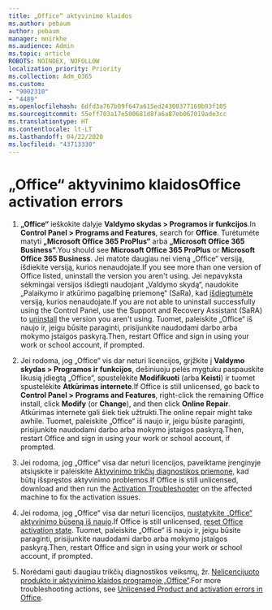 ```yaml
---
title: „Office“ aktyvinimo klaidos
ms.author: pebaum
author: pebaum
manager: mnirkhe
ms.audience: Admin
ms.topic: article
ROBOTS: NOINDEX, NOFOLLOW
localization_priority: Priority
ms.collection: Adm_O365
ms.custom:
- "9002310"
- "4489"
ms.openlocfilehash: 6dfd3a767b09f647a615ed24300377169b93f105
ms.sourcegitcommit: 55eff703a17e500681d8fa6a87eb067019ade3cc
ms.translationtype: HT
ms.contentlocale: lt-LT
ms.lasthandoff: 04/22/2020
ms.locfileid: "43713330"
---
```

# <a name="office-activation-errors"></a><span data-ttu-id="173b2-102">„Office“ aktyvinimo klaidos</span><span class="sxs-lookup"><span data-stu-id="173b2-102">Office activation errors</span></span>

1. <span data-ttu-id="173b2-103">**„Office“** ieškokite dalyje **Valdymo skydas > Programos ir funkcijos**.</span><span class="sxs-lookup"><span data-stu-id="173b2-103">In **Control Panel > Programs and Features**, search for **Office**.</span></span> <span data-ttu-id="173b2-104">Turėtumėte matyti **„Microsoft Office 365 ProPlus“** arba **„Microsoft Office 365 Business“**.</span><span class="sxs-lookup"><span data-stu-id="173b2-104">You should see **Microsoft Office 365 ProPlus** or **Microsoft Office 365 Business**.</span></span> <span data-ttu-id="173b2-105">Jei matote daugiau nei vieną „Office“ versiją, išdiekite versiją, kurios nenaudojate.</span><span class="sxs-lookup"><span data-stu-id="173b2-105">If you see more than one version of Office listed, uninstall the version you aren't using.</span></span> <span data-ttu-id="173b2-106">Jei nepavyksta sėkmingai versijos išdiegti naudojant „Valdymo skydą“, naudokite „Palaikymo ir atkūrimo pagalbinę priemonę“ (SaRa), kad [išdiegtumėte](https://aka.ms/SARA-OfficeUninstall-Alchemy) versiją, kurios nenaudojate.</span><span class="sxs-lookup"><span data-stu-id="173b2-106">If you are not able to uninstall successfully using the Control Panel, use the Support and Recovery Assistant (SaRA) to [uninstall](https://aka.ms/SARA-OfficeUninstall-Alchemy) the version you aren't using.</span></span> <span data-ttu-id="173b2-107">Tuomet, paleiskite „Office“ iš naujo ir, jeigu būsite paraginti, prisijunkite naudodami darbo arba mokymo įstaigos paskyrą.</span><span class="sxs-lookup"><span data-stu-id="173b2-107">Then, restart Office and sign in using your work or school account, if prompted.</span></span> 

2. <span data-ttu-id="173b2-108">Jei rodoma, jog „Office“ vis dar neturi licencijos, grįžkite į **Valdymo skydas > Programos ir funkcijos**, dešiniuoju pelės mygtuku paspauskite likusią įdiegtą „Office“, spustelėkite **Modifikuoti** (arba **Keisti**) ir tuomet spustelėkite **Atkūrimas internete**.</span><span class="sxs-lookup"><span data-stu-id="173b2-108">If Office is still unlicensed, go back to **Control Panel > Programs and Features**, right-click the remaining Office install, click **Modify** (or **Change**), and then click **Online Repair**.</span></span> <span data-ttu-id="173b2-109">Atkūrimas internete gali šiek tiek užtrukti.</span><span class="sxs-lookup"><span data-stu-id="173b2-109">The online repair might take awhile.</span></span> <span data-ttu-id="173b2-110">Tuomet, paleiskite „Office“ iš naujo ir, jeigu būsite paraginti, prisijunkite naudodami darbo arba mokymo įstaigos paskyrą.</span><span class="sxs-lookup"><span data-stu-id="173b2-110">Then, restart Office and sign in using your work or school account, if prompted.</span></span> 

3. <span data-ttu-id="173b2-111">Jei rodoma, jog „Office“ visa dar neturi licencijos, paveiktame įrenginyje atsiųskite ir paleiskite [Aktyvinimo trikčių diagnostikos priemonę](https://aka.ms/SARA-OfficeActivation-Alchemy), kad būtų išspręstos aktyvinimo problemos.</span><span class="sxs-lookup"><span data-stu-id="173b2-111">If Office is still unlicensed, download and then run the [Activation Troubleshooter](https://aka.ms/SARA-OfficeActivation-Alchemy) on the affected machine to fix the activation issues.</span></span> 

4. <span data-ttu-id="173b2-112">Jei rodoma, jog „Office“ visa dar neturi licencijos, [nustatykite „Office“ aktyvinimo būseną iš naujo](https://docs.microsoft.com/office365/troubleshoot/activation/reset-office-365-proplus-activation-state).</span><span class="sxs-lookup"><span data-stu-id="173b2-112">If Office is still unlicensed, [reset Office activation state](https://docs.microsoft.com/office365/troubleshoot/activation/reset-office-365-proplus-activation-state).</span></span> <span data-ttu-id="173b2-113">Tuomet, paleiskite „Office“ iš naujo ir, jeigu būsite paraginti, prisijunkite naudodami darbo arba mokymo įstaigos paskyrą.</span><span class="sxs-lookup"><span data-stu-id="173b2-113">Then, restart Office and sign in using your work or school account, if prompted.</span></span>  

5. <span data-ttu-id="173b2-114">Norėdami gauti daugiau trikčių diagnostikos veiksmų, žr. [Nelicencijuoto produkto ir aktyvinimo klaidos programoje „Office“](https://support.office.com/article/unlicensed-product-and-activation-errors-in-office-0d23d3c0-c19c-4b2f-9845-5344fedc4380).</span><span class="sxs-lookup"><span data-stu-id="173b2-114">For more troubleshooting actions, see [Unlicensed Product and activation errors in Office](https://support.office.com/article/unlicensed-product-and-activation-errors-in-office-0d23d3c0-c19c-4b2f-9845-5344fedc4380).</span></span>
